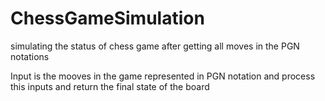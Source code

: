 # ChessGameSimulation
simulating the status of chess game after getting all moves in the PGN notations

Input is the mooves in the game represented in PGN notation and process this inputs and return the final state of the board
